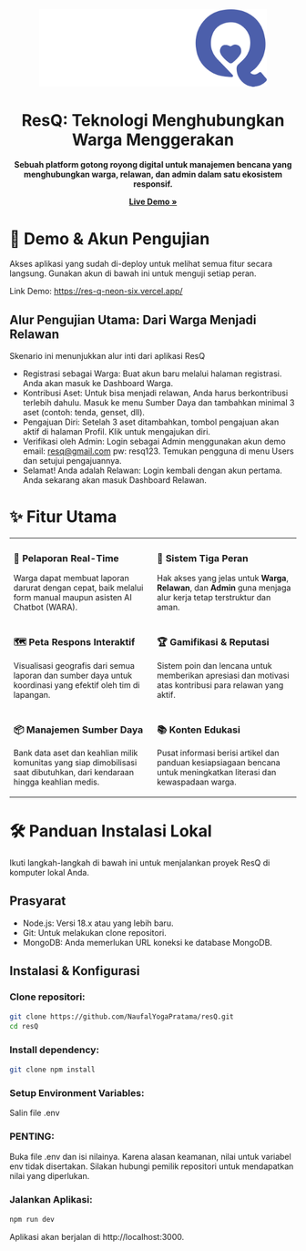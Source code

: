 <div align="center">
<img src="public/logoresQ4.png" alt="ResQ" width="400"/>



<h1>ResQ: Teknologi Menghubungkan Warga Menggerakan</h1>
<p>
<strong>Sebuah platform gotong royong digital untuk manajemen bencana yang menghubungkan warga, relawan, dan admin dalam satu ekosistem responsif.</strong>
</p>



<a href="https://res-q-neon-six.vercel.app/"><strong>Live Demo »</strong></a>

</div>

# 🚀 Demo & Akun Pengujian

Akses aplikasi yang sudah di-deploy untuk melihat semua fitur secara langsung. Gunakan akun di bawah ini untuk menguji setiap peran.

Link Demo: https://res-q-neon-six.vercel.app/

## Alur Pengujian Utama: Dari Warga Menjadi Relawan

Skenario ini menunjukkan alur inti dari aplikasi ResQ
- Registrasi sebagai Warga: Buat akun baru melalui halaman registrasi. Anda akan masuk ke Dashboard Warga.
- Kontribusi Aset: Untuk bisa menjadi relawan, Anda harus berkontribusi terlebih dahulu. Masuk ke menu Sumber Daya dan tambahkan minimal 3 aset (contoh: tenda, genset, dll).
- Pengajuan Diri: Setelah 3 aset ditambahkan, tombol pengajuan akan aktif di halaman Profil. Klik untuk mengajukan diri.
- Verifikasi oleh Admin: Login sebagai Admin menggunakan akun demo email: resq@gmail.com pw: resq123. Temukan pengguna di menu Users dan setujui pengajuannya.
- Selamat! Anda adalah Relawan: Login kembali dengan akun pertama. Anda sekarang akan masuk Dashboard Relawan.

# ✨ Fitur Utama

<table width="100%">
  <tr>
    <td width="50%" valign="top">
      <h3>🚨 Pelaporan Real-Time</h3>
      <p>Warga dapat membuat laporan darurat dengan cepat, baik melalui form manual maupun asisten AI Chatbot (WARA).</p>
    </td>
    <td width="50%" valign="top">
      <h3>👥 Sistem Tiga Peran</h3>
      <p>Hak akses yang jelas untuk <b>Warga</b>, <b>Relawan</b>, dan <b>Admin</b> guna menjaga alur kerja tetap terstruktur dan aman.</p>
    </td>
  </tr>
  <tr>
    <td width="50%" valign="top">
      <h3>🗺️ Peta Respons Interaktif</h3>
      <p>Visualisasi geografis dari semua laporan dan sumber daya untuk koordinasi yang efektif oleh tim di lapangan.</p>
    </td>
    <td width="50%" valign="top">
      <h3>🏆 Gamifikasi & Reputasi</h3>
      <p>Sistem poin dan lencana untuk memberikan apresiasi dan motivasi atas kontribusi para relawan yang aktif.</p>
    </td>
  </tr>
  <tr>
    <td width="50%" valign="top">
      <h3>📦 Manajemen Sumber Daya</h3>
      <p>Bank data aset dan keahlian milik komunitas yang siap dimobilisasi saat dibutuhkan, dari kendaraan hingga keahlian medis.</p>
    </td>
    <td width="50%" valign="top">
      <h3>📚 Konten Edukasi</h3>
      <p>Pusat informasi berisi artikel dan panduan kesiapsiagaan bencana untuk meningkatkan literasi dan kewaspadaan warga.</p>
    </td>
  </tr>
</table>

# 🛠️ Panduan Instalasi Lokal

Ikuti langkah-langkah di bawah ini untuk menjalankan proyek ResQ di komputer lokal Anda.

## Prasyarat
- Node.js: Versi 18.x atau yang lebih baru.
- Git: Untuk melakukan clone repositori.
- MongoDB: Anda memerlukan URL koneksi ke database MongoDB.

##  Instalasi & Konfigurasi
### Clone repositori:
```bash
git clone https://github.com/NaufalYogaPratama/resQ.git
cd resQ
```
### Install dependency:
```bash
git clone npm install
```
### Setup Environment Variables:
Salin file .env
### PENTING: 
Buka file .env dan isi nilainya. Karena alasan keamanan, nilai untuk variabel env tidak disertakan. Silakan hubungi pemilik repositori untuk mendapatkan nilai yang diperlukan.

### Jalankan Aplikasi:
```bash
npm run dev
```
Aplikasi akan berjalan di http://localhost:3000.





